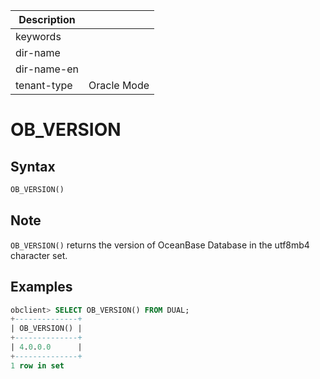 | Description   |                 |
|---------------|-----------------|
| keywords      |                 |
| dir-name      |                 |
| dir-name-en   |                 |
| tenant-type   | Oracle Mode     |

# OB_VERSION

## Syntax

```sql
OB_VERSION()
```

## Note

`OB_VERSION()` returns the version of OceanBase Database in the utf8mb4 character set.

## Examples

```sql
obclient> SELECT OB_VERSION() FROM DUAL;
+--------------+
| OB_VERSION() |
+--------------+
| 4.0.0.0      |
+--------------+
1 row in set
```
